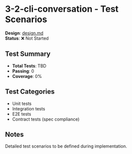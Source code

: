 # 3-2-cli-conversation - Test Scenarios

**Design**: [design.md](./design.md)  
**Status**: ❌ Not Started

## Test Summary
- **Total Tests**: TBD
- **Passing**: 0
- **Coverage**: 0%

## Test Categories
- Unit tests
- Integration tests
- E2E tests
- Contract tests (spec compliance)

## Notes
Detailed test scenarios to be defined during implementation.
